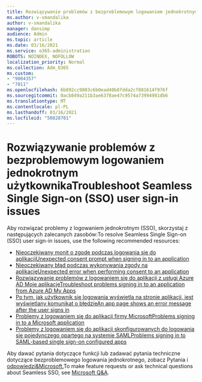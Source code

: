 ```yaml
---
title: Rozwiązywanie problemów z bezproblemowym logowaniem jednokrotnym użytkownika
ms.author: v-smandalika
author: v-smandalika
manager: dansimp
audience: Admin
ms.topic: article
ms.date: 03/16/2021
ms.service: o365-administration
ROBOTS: NOINDEX, NOFOLLOW
localization_priority: Normal
ms.collection: Adm_O365
ms.custom:
- "9004357"
- "7811"
ms.openlocfilehash: 6b892cc9803c6b0ead40b8fdda2cf881614f976f
ms.sourcegitcommit: 0acb849a211b3ae6378ae47c9574a73994981db6
ms.translationtype: MT
ms.contentlocale: pl-PL
ms.lasthandoff: 03/16/2021
ms.locfileid: "50828701"
---
```

# <a name="troubleshoot-seamless-single-sign-on-sso-user-sign-in-issues"></a><span data-ttu-id="6dbc3-102">Rozwiązywanie problemów z bezproblemowym logowaniem jednokrotnym użytkownika</span><span class="sxs-lookup"><span data-stu-id="6dbc3-102">Troubleshoot Seamless Single Sign-on (SSO) user sign-in issues</span></span>

<span data-ttu-id="6dbc3-103">Aby rozwiązać problemy z logowaniem jednokrotnym (SSO), skorzystaj z następujących zalecanych zasobów:</span><span class="sxs-lookup"><span data-stu-id="6dbc3-103">To resolve Seamless Single Sign-on (SSO) user sign-in issues, use the following recommended resources:</span></span>

- [<span data-ttu-id="6dbc3-104">Nieoczekiwany monit o zgodę podczas logowania się do aplikacji</span><span class="sxs-lookup"><span data-stu-id="6dbc3-104">Unexpected consent prompt when signing in to an application</span></span>](https://docs.microsoft.com/azure/active-directory/manage-apps/application-sign-in-unexpected-user-consent-prompt) 
- [<span data-ttu-id="6dbc3-105">Nieoczekiwany błąd podczas wykonywania zgody na aplikację</span><span class="sxs-lookup"><span data-stu-id="6dbc3-105">Unexpected error when performing consent to an application</span></span>](https://docs.microsoft.com/azure/active-directory/manage-apps/application-sign-in-unexpected-user-consent-error) 
- [<span data-ttu-id="6dbc3-106">Rozwiązywanie problemów z logowaniem się do aplikacji z usługi Azure AD Moje aplikacje</span><span class="sxs-lookup"><span data-stu-id="6dbc3-106">Troubleshoot problems signing in to an application from Azure AD My Apps</span></span>](https://docs.microsoft.com/azure/active-directory/manage-apps/application-sign-in-other-problem-access-panel) 
- [<span data-ttu-id="6dbc3-107">Po tym, jak użytkownik się logowania wyświetla na stronie aplikacji, jest wyświetlany komunikat o błędzie</span><span class="sxs-lookup"><span data-stu-id="6dbc3-107">An app page shows an error message after the user signs in</span></span>](https://docs.microsoft.com/azure/active-directory/manage-apps/application-sign-in-problem-application-error)
- [<span data-ttu-id="6dbc3-108">Problemy z logowaniem się do aplikacji firmy Microsoft</span><span class="sxs-lookup"><span data-stu-id="6dbc3-108">Problems signing in to a Microsoft application</span></span>](https://docs.microsoft.com/azure/active-directory/manage-apps/application-sign-in-problem-first-party-microsoft) 
- [<span data-ttu-id="6dbc3-109">Problemy z logowaniem się do aplikacji skonfigurowanych do logowania się pojedynczego opartego na systemie SAML</span><span class="sxs-lookup"><span data-stu-id="6dbc3-109">Problems signing in to SAML-based single sign-on configured apps</span></span>](https://docs.microsoft.com/azure/active-directory/manage-apps/application-sign-in-problem-federated-sso-gallery)

<span data-ttu-id="6dbc3-110">Aby dawać pytania dotyczące funkcji lub zadawać pytania techniczne dotyczące bezproblemowego logowania jednokrotnego, zobacz Pytania i [odpowiedzi&Microsoft.](https://docs.microsoft.com/answers/topics/azure-ad-single-sign-on.html)</span><span class="sxs-lookup"><span data-stu-id="6dbc3-110">To make feature requests or ask technical questions about Seamless SSO, see [Microsoft Q&A](https://docs.microsoft.com/answers/topics/azure-ad-single-sign-on.html).</span></span>

